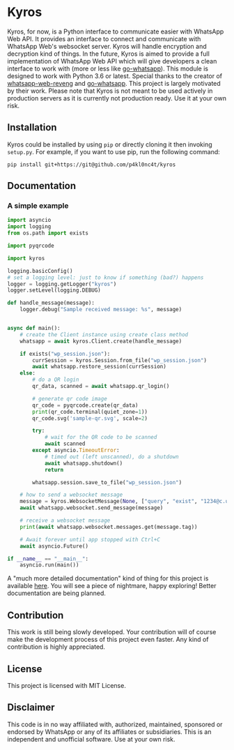 # Kyros
Kyros, for now, is a Python interface to communicate easier with WhatsApp Web API.
It provides an interface to connect and communicate with WhatsApp Web's websocket server.
Kyros will handle encryption and decryption kind of things.
In the future, Kyros is aimed to provide a full implementation of WhatsApp Web API which will give developers
a clean interface to work with (more or less like [go-whatsapp](https://github.com/Rhymen/go-whatsapp)).
This module is designed to work with Python 3.6 or latest.
Special thanks to the creator of [whatsapp-web-reveng](https://github.com/sigalor/whatsapp-web-reveng)
and [go-whatsapp](https://github.com/Rhymen/go-whatsapp). This project is largely motivated by their work.
Please note that Kyros is not meant to be used actively in production servers as it is currently not 
production ready. Use it at your own risk.

## Installation
Kyros could be installed by using `pip` or directly cloning it then invoking `setup.py`.
For example, if you want to use pip, run the following command:
```
pip install git+https://git@github.com/p4kl0nc4t/kyros
```

## Documentation
### A simple example
```python
import asyncio
import logging
from os.path import exists

import pyqrcode

import kyros

logging.basicConfig()
# set a logging level: just to know if something (bad?) happens
logger = logging.getLogger("kyros")
logger.setLevel(logging.DEBUG)

def handle_message(message):
    logger.debug("Sample received message: %s", message)


async def main():
    # create the Client instance using create class method
    whatsapp = await kyros.Client.create(handle_message)

    if exists("wp_session.json"):
        currSession = kyros.Session.from_file("wp_session.json")
        await whatsapp.restore_session(currSession)
    else:
        # do a QR login
        qr_data, scanned = await whatsapp.qr_login()

        # generate qr code image
        qr_code = pyqrcode.create(qr_data)
        print(qr_code.terminal(quiet_zone=1))
        qr_code.svg('sample-qr.svg', scale=2)

        try:
            # wait for the QR code to be scanned
            await scanned
        except asyncio.TimeoutError:
            # timed out (left unscanned), do a shutdown
            await whatsapp.shutdown()
            return

        whatsapp.session.save_to_file("wp_session.json")

    # how to send a websocket message
    message = kyros.WebsocketMessage(None, ["query", "exist", "1234@c.us"])
    await whatsapp.websocket.send_message(message)

    # receive a websocket message
    print(await whatsapp.websocket.messages.get(message.tag))

    # Await forever until app stopped with Ctrl+C
    await asyncio.Future()

if __name__ == "__main__":
    asyncio.run(main())
```
A "much more detailed documentation" kind of thing for this project is available [here](https://p4kl0nc4t.github.io/kyros/).
You will see a piece of nightmare, happy exploring! Better documentation are being planned.

## Contribution
This work is still being slowly developed. Your contribution will of course
make the development process of this project even faster. Any kind of contribution
is highly appreciated.

## License
This project is licensed with MIT License.

## Disclaimer
This code is in no way affiliated with, authorized, maintained, sponsored
or endorsed by WhatsApp or any of its affiliates or subsidiaries. This is
an independent and unofficial software. Use at your own risk.
